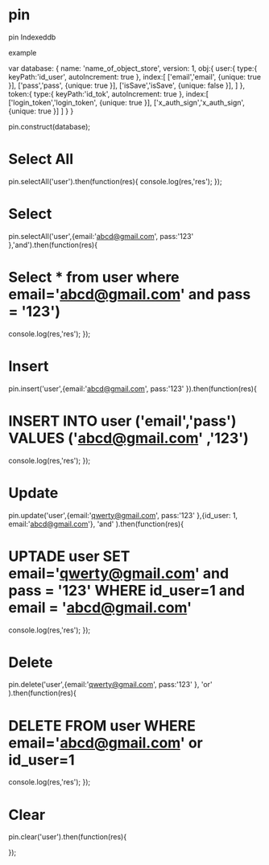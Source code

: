 # pin
pin Indexeddb

example

var database: {
		name: 'name_of_object_store',
		version: 1,
		obj:{
			user:{
				type:{
					keyPath:'id_user', autoIncrement: true
				},
				index:[
					['email','email',  {unique: true  }],
					['pass','pass',  {unique: true  }],
					['isSave','isSave',  {unique: false  }],
				]
			},
			token:{
				type:{
					keyPath:'id_tok', autoIncrement: true
				},
				index:[
					['login_token','login_token',  {unique: true  }],
					['x_auth_sign','x_auth_sign',  {unique: true  }]
				]
			}
}

pin.construct(database);

# Select All
pin.selectAll('user').then(function(res){
   console.log(res,'res');
});


# Select 
pin.selectAll('user',{email:'abcd@gmail.com', pass:'123' },'and').then(function(res){
  # Select * from user where email='abcd@gmail.com' and pass = '123')
   console.log(res,'res');
});

# Insert 
pin.insert('user',{email:'abcd@gmail.com', pass:'123' }).then(function(res){
  # INSERT INTO user ('email','pass') VALUES ('abcd@gmail.com' ,'123')
   console.log(res,'res');
});

# Update 
pin.update('user',{email:'qwerty@gmail.com', pass:'123' },{id_user: 1, email:'abcd@gmail.com'}, 'and' ).then(function(res){
  # UPTADE  user SET email='qwerty@gmail.com' and pass = '123' WHERE id_user=1 and email = 'abcd@gmail.com'
   console.log(res,'res');
});

# Delete 
pin.delete('user',{email:'qwerty@gmail.com', pass:'123' }, 'or' ).then(function(res){
  # DELETE FROM user WHERE email='abcd@gmail.com' or id_user=1
   console.log(res,'res');
});

# Clear
pin.clear('user').then(function(res){
  
});
